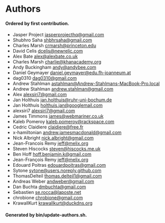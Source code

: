 # Authors

#### Ordered by first contribution.

- Jasper Project <jasperprojecthq@gmail.com>
- Shubhro Saha <shbhrsaha@gmail.com>
- Charles Marsh <crmarsh@princeton.edu>
- David Celis <dcelis@newrelic.com>
- Alex Bate <alex@alexbate.co.uk>
- Charles Marsh <charlie@khanacademy.org>
- Andy Buckingham <andy@andybee.com>
- Daniel Geymayer <daniel.geymayer@edu.fh-joanneum.at>
- dag0310 <dag0310@gmail.com>
- Andrew Stahlman <astahlman@Andrew-Stahlmans-MacBook-Pro.local>
- Andrew Stahlman <andrew.stahlman@gmail.com>
- Alex <alexsiri7@gmail.com>
- Jan Holthuis <jan.holthuis@ruhr-uni-bochum.de>
- Jan Holthuis <holthuis.jan@googlemail.com>
- alexsiri7 <alexsiri7@gmail.com>
- James Timmons <james@webmariner.co.uk>
- Kaleb Pomeroy <kaleb.pomeroy@rackspace.com>
- Cedric Claidiere <claidiere@free.fr>
- x-hamiltonian <andrew.jamesmacdonald@gmail.com>
- Nick Albright <nick.albright@gmail.com>
- Jean-Francois Remy <jeff@melix.org>
- Steven Hiscocks <steven@hiscocks.me.uk>
- Ben Hoff <hoff.benjamin.k@gmail.com>
- Jean-François Remy <jeff@melix.org>
- Edouard Poitras <edouardpoitras@gmail.com>
- Sytone <sytone@users.noreply.github.com>
- ThomasDelteil <thomas.delteil1@gmail.com>
- Andreas Weber <andweber@gmail.com>
- Dan Buchta <dmbuchta@gmail.com>
- Sebastien <se.rocca@laposte.net>
- chrobione <chrobione@gmail.com>
- KrawallKurt <krawallkurt@duckdns.org>

#### Generated by bin/update-authors.sh.
